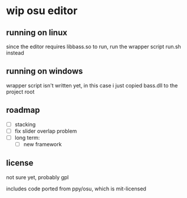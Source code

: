 wip osu editor
==============

running on linux
----------------

since the editor requires libbass.so to run, run the wrapper script run.sh instead

running on windows
------------------

wrapper script isn't written yet, in this case i just copied bass.dll to the project root

roadmap
-------

- [ ] stacking
- [ ] fix slider overlap problem
- [ ] long term:
  - [ ] new framework

license
-------

not sure yet, probably gpl

includes code ported from ppy/osu, which is mit-licensed
